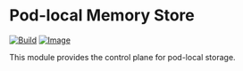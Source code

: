 <!--
SPDX-FileCopyrightText: 2023-present Intel Corporation
SPDX-License-Identifier: Apache-2.0
-->

# Pod-local Memory Store

[![Build](https://img.shields.io/github/actions/workflow/status/atomix/atomix/stores-pod-memory-test.yml?style=for-the-badge)](https://github.com/atomix/atomix/actions/workflows/stores-pod-memory-test.yml)
[![Image](https://img.shields.io/docker/v/atomix/pod-memory-controller?label=release&style=for-the-badge)](https://hub.docker.com/repository/docker/atomix/pod-memory-controller)

This module provides the control plane for pod-local storage.
